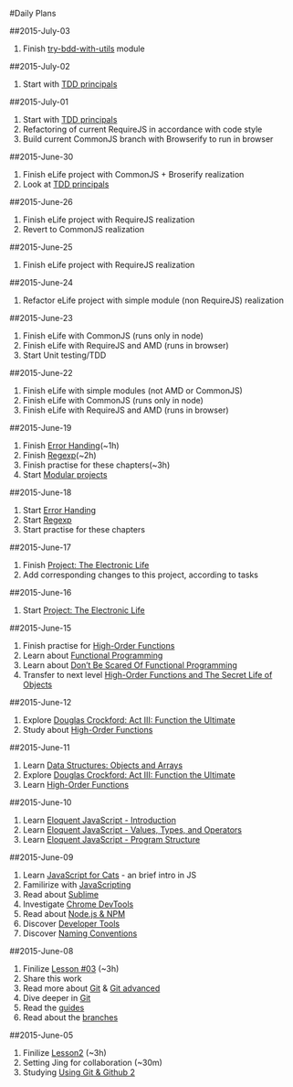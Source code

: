 #Daily Plans

##2015-July-03
1. Finish [try-bdd-with-utils](https://github.com/olehkazban/try-bdd-with-utils) module

##2015-July-02
1. Start with [TDD principals](https://github.com/brotherhood-of-javascript/js-eng-init/blob/master/organize-code/unit-tests.md)

##2015-July-01
1. Start with [TDD principals](https://github.com/brotherhood-of-javascript/js-eng-init/blob/master/organize-code/unit-tests.md)
2. Refactoring of current RequireJS in accordance with code style
3. Build current CommonJS branch with Browserify to run in browser

##2015-June-30
1. Finish eLife project with CommonJS + Broserify realization
2. Look at [TDD principals](https://github.com/brotherhood-of-javascript/js-eng-init/blob/master/organize-code/unit-tests.md)

##2015-June-26
1. Finish eLife project with RequireJS realization
2. Revert to CommonJS realization

##2015-June-25
1. Finish eLife project with RequireJS realization

##2015-June-24
1. Refactor eLife project with simple module (non RequireJS) realization

##2015-June-23
1. Finish eLife with CommonJS (runs only in node)
2. Finish eLife with RequireJS and AMD (runs in browser)
3. Start Unit testing/TDD

##2015-June-22
1. Finish eLife with simple modules (not AMD or CommonJS)
2. Finish eLife with CommonJS (runs only in node)
3. Finish eLife with RequireJS and AMD (runs in browser)

##2015-June-19
1. Finish [Error Handing](http://eloquentjavascript.net/08_error.html)(~1h)
2. Finish [Regexp](http://eloquentjavascript.net/09_regexp.html)(~2h)
3. Finish practise for these chapters(~3h)
4. Start [Modular projects](https://github.com/brotherhood-of-javascript/js-eng-init/blob/master/organize-code/modules.md)

##2015-June-18

1. Start [Error Handing](http://eloquentjavascript.net/08_error.html)
2. Start [Regexp](http://eloquentjavascript.net/09_regexp.html)
3. Start practise for these chapters

##2015-June-17

1. Finish [Project: The Electronic Life](https://github.com/olehkazban/js-eng-init/blob/master/syntax/project-the-electronic-life.md)
2. Add corresponding changes to this project, according to tasks

##2015-June-16

1. Start [Project: The Electronic Life](https://github.com/olehkazban/js-eng-init/blob/master/syntax/project-the-electronic-life.md)

##2015-June-15

1. Finish practise for [High-Order Functions](https://github.com/olehkazban/js-eng-init/blob/master/syntax/high-order-functions.md)
2. Learn about [Functional Programming](http://scott.sauyet.com/Javascript/Talk/FunctionalProgramming/)
3. Learn about [Don’t Be Scared Of Functional Programming](http://www.smashingmagazine.com/2014/07/02/dont-be-scared-of-functional-programming/)
4. Transfer to next level [High-Order Functions and The Secret Life of Objects](https://github.com/olehkazban/js-eng-init/blob/master/syntax/the-secret-life-of-objects.md)

##2015-June-12

1. Explore [Douglas Crockford: Act III: Function the Ultimate](https://www.youtube.com/watch?v=ya4UHuXNygM)
2. Study about [High-Order Functions](https://github.com/olehkazban/js-eng-init/blob/master/syntax/high-order-functions.md)

##2015-June-11

1. Learn [Data Structures: Objects and Arrays](http://eloquentjavascript.net/04_data.html)
2. Explore [Douglas Crockford: Act III: Function the Ultimate](https://www.youtube.com/watch?v=ya4UHuXNygM)
3. Learn [High-Order Functions](https://github.com/olehkazban/js-eng-init/blob/master/syntax/high-order-functions.md)

##2015-June-10

1. Learn [Eloquent JavaScript - Introduction](http://eloquentjavascript.net/00_intro.html)
2. Learn [Eloquent JavaScript - Values, Types, and Operators](http://eloquentjavascript.net/01_values.html)
3. Learn [Eloquent JavaScript - Program Structure](http://eloquentjavascript.net/02_program_structure.html)

##2015-June-09

1. Learn [JavaScript for Cats](http://jsforcats.com/) - an brief intro in JS
2. Familirize with [JavaScripting](https://github.com/sethvincent/javascripting#javascripting)
3. Read about [Sublime](http://code.tutsplus.com/articles/perfect-workflow-in-sublime-text-free-course--net-27293)
4. Investigate [Chrome DevTools](http://discover-devtools.codeschool.com/?locale=en)
5. Read about [Node.js & NPM](https://github.com/sethvincent/javascripting#javascripting)
6. Discover [Developer Tools](https://github.com/olehkazban/js-eng-init/blob/master/bootcamp/tools-for-development.md#discover-developer-tools)
7. Discover [Naming Conventions](https://github.com/olehkazban/js-eng-init/blob/master/bootcamp/tools-for-development.md#naming-conventions)

##2015-June-08

1. Finilize [Lesson #03](https://www.udacity.com/course/viewer#!/c-ud775/l-3105028581/m-3066758967) (~3h)
2. Share this work
3. Read more about [Git](http://git-scm.com/docs) & [Git advanced](http://git-scm.com/book/en/v2)
4. Dive deeper in [Git](https://www.codeschool.com/paths/git)
5. Read the [guides](https://guides.github.com/)
6. Read about the [branches](http://nvie.com/posts/a-successful-git-branching-model/)

##2015-June-05

1. Finilize [Lesson2](https://www.udacity.com/) (~3h)
2. Setting Jing for collaboration (~30m)
3. Studying [Using Git & Github 2](https://github.com/Cyberixxx/js-eng-init/blob/master/bootcamp/tools-for-collaboration-2.md#use-git-and-github-2)